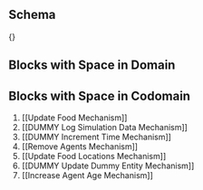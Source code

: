 ## Schema

{}

## Blocks with Space in Domain

## Blocks with Space in Codomain
1. [[Update Food Mechanism]]
2. [[DUMMY Log Simulation Data Mechanism]]
3. [[DUMMY Increment Time Mechanism]]
4. [[Remove Agents Mechanism]]
5. [[Update Food Locations Mechanism]]
6. [[DUMMY Update Dummy Entity Mechanism]]
7. [[Increase Agent Age Mechanism]]

